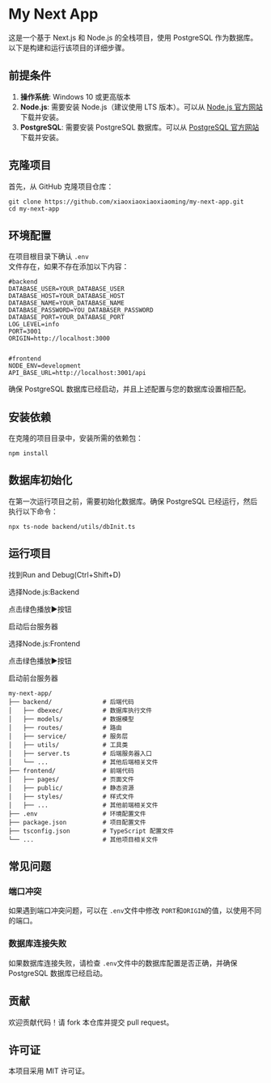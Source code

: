 <div>
    <div class="markdown-heading">
        <h1 class="heading-element">My Next App</h1>
    </div>
    <p>这是一个基于 Next.js 和 Node.js 的全栈项目，使用 PostgreSQL 作为数据库。以下是构建和运行该项目的详细步骤。</p>
    <div class="markdown-heading">
        <h2 class="heading-element">前提条件</h2>
    </div>
    <ol>
        <li>
            <strong>操作系统</strong>: Windows 10 或更高版本</li>
        <li>
            <strong>Node.js</strong>: 需要安装 Node.js（建议使用 LTS 版本）。可以从
            <a href="https://nodejs.org/" rel="nofollow">Node.js 官方网站</a>下载并安装。</li>
        <li>
            <strong>PostgreSQL</strong>: 需要安装 PostgreSQL 数据库。可以从
            <a href="https://www.postgresql.org/download/" rel="nofollow">PostgreSQL 官方网站</a>下载并安装。</li>
    </ol>
    <div class="markdown-heading">
        <h2 class="heading-element">克隆项目</h2>
    </div>
    <p>首先，从 GitHub 克隆项目仓库：</p>
<pre><code>git clone https://github.com/xiaoxiaoxiaoxiaoming/my-next-app.git
cd my-next-app</code></pre>
    <div class="markdown-heading">
        <h2 class="heading-element">环境配置</h2>
    </div>
    <p>在项目根目录下确认 <code>.env
</code>文件存在，如果不存在添加以下内容：</p>
<pre><code>#backend
DATABASE_USER=YOUR_DATABASE_USER
DATABASE_HOST=YOUR_DATABASE_HOST
DATABASE_NAME=YOUR_DATABASE_NAME
DATABASE_PASSWORD=YOU_DATABASER_PASSWORD
DATABASE_PORT=YOUR_DATABASE_PORT
LOG_LEVEL=info
PORT=3001
ORIGIN=http://localhost:3000
<p></p>
#frontend
NODE_ENV=development
API_BASE_URL=http://localhost:3001/api</code></pre>
    <p>确保 PostgreSQL 数据库已经启动，并且上述配置与您的数据库设置相匹配。</p>
    <div class="markdown-heading">
        <h2 class="heading-element">安装依赖</h2>
    </div>
    <p>在克隆的项目目录中，安装所需的依赖包：</p>
<pre><code>npm install</code></pre>
    <div class="markdown-heading">
        <h2 class="heading-element">数据库初始化</h2>
    </div>
    <p>在第一次运行项目之前，需要初始化数据库。确保 PostgreSQL 已经运行，然后执行以下命令：</p>
<pre><code>npx ts-node backend/utils/dbInit.ts</code></pre>
    <div class="markdown-heading">
        <h2 class="heading-element">运行项目</h2>
    </div>
    <div class="markdown-heading">
        <p>找到Run and Debug(Ctrl+Shift+D)</p>
        <p>选择Node.js:Backend</h3>
        <p>点击绿色播放▶按钮</p>
        <p>启动后台服务器</p>
        <p>选择Node.js:Frontend</p>
        <p>点击绿色播放▶按钮</p>
        <p>启动前台服务器</p>
    </div>
<pre><code><span>my</span>-<span>next</span>-app/
├── backend/              <span># 后端代码</span>
│   ├── dbexec/           <span># 数据库执行文件</span>
│   ├── models/           <span># 数据模型</span>
│   ├── routes/           <span># 路由</span>
│   ├── service/          <span># 服务层</span>
│   ├── utils/            <span># 工具类</span>
│   ├── server.ts         <span># 后端服务器入口</span>
│   └── ...               <span># 其他后端相关文件</span>
├── frontend/             <span># 前端代码</span>
│   ├── pages/            <span># 页面文件</span>
│   ├── public/           <span># 静态资源</span>
│   ├── styles/           <span># 样式文件</span>
│   ├── ...               <span># 其他前端相关文件</span>
├── .env                  <span># 环境配置文件</span>
├── package.json          <span># 项目配置文件</span>
├── tsconfig.json         <span># TypeScript 配置文件</span>
└── ...                   <span># 其他项目相关文件</span>
</code></pre>
    <div class="markdown-heading">
        <h2 class="heading-element">常见问题</h2>
    </div>
    <div class="markdown-heading">
        <h3 class="heading-element">端口冲突</h3>
    </div>
    <p>如果遇到端口冲突问题，可以在 <code>.env</code>文件中修改 <code>PORT</code>和<code>ORIGIN</code>的值，以使用不同的端口。</p>
    <div class="markdown-heading">
        <h3 class="heading-element">数据库连接失败</h3>
    </div>
    <p>如果数据库连接失败，请检查 <code>.env</code>文件中的数据库配置是否正确，并确保 PostgreSQL 数据库已经启动。</p>
    <div class="markdown-heading">
        <h2 class="heading-element">贡献</h2>
    </div>
    <p>欢迎贡献代码！请 fork 本仓库并提交 pull request。</p>
    <div class="markdown-heading">
        <h2 class="heading-element">许可证</h2>
    </div>
    <p>本项目采用 MIT 许可证。</p>
</div>